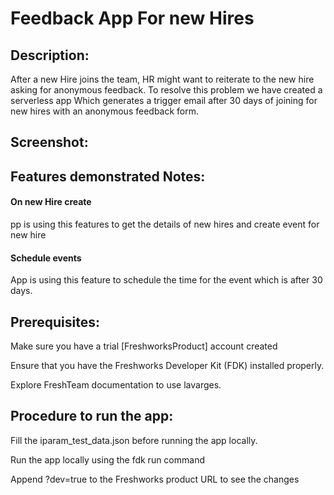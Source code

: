 # Feedback App For new Hires
## Description:

After a new Hire joins the team, HR might want to reiterate to the new hire asking for anonymous feedback. To resolve this problem we have created a serverless app Which generates a trigger email after 30 days of joining for new hires with an anonymous feedback form.

## Screenshot:


 
## Features demonstrated Notes:
#### On new Hire create
pp is using this features to get the details of new hires and create event for new hire

#### Schedule events
App is using this feature to schedule the time for the event which is after 30 days.

## Prerequisites:
Make sure you have a trial [FreshworksProduct] account created

Ensure that you have the Freshworks Developer Kit (FDK) installed properly.

Explore FreshTeam documentation to use lavarges.
## Procedure to run the app:
Fill the iparam_test_data.json before running the app locally.

Run the app locally using the fdk run command

Append ?dev=true to the Freshworks product URL to see the changes

   
   
